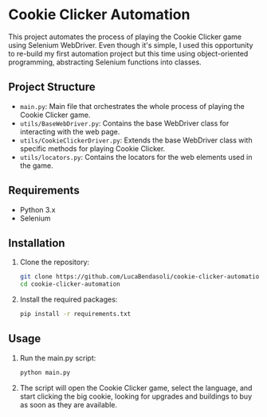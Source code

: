 # Cookie Clicker Automation

This project automates the process of playing the Cookie Clicker game using Selenium WebDriver.
Even though it's simple, I used this opportunity to re-build my first automation project but this time using object-oriented programming, abstracting Selenium functions into classes.

## Project Structure

- `main.py`: Main file that orchestrates the whole process of playing the Cookie Clicker game.
- `utils/BaseWebDriver.py`: Contains the base WebDriver class for interacting with the web page.
- `utils/CookieClickerDriver.py`: Extends the base WebDriver class with specific methods for playing Cookie Clicker.
- `utils/locators.py`: Contains the locators for the web elements used in the game.

## Requirements

- Python 3.x
- Selenium

## Installation

1. Clone the repository:
    ```sh
    git clone https://github.com/LucaBendasoli/cookie-clicker-automation.git
    cd cookie-clicker-automation
    ```

2. Install the required packages:
    ```sh
    pip install -r requirements.txt
    ```

## Usage

1. Run the main.py script:
    ```sh
    python main.py
    ```

2. The script will open the Cookie Clicker game, select the language, and start clicking the big cookie, looking for upgrades and buildings to buy as soon as they are available.
